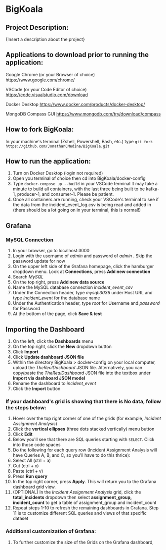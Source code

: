 # BigKoala

## Project Description:
{Insert a description about the project}

## Applications to download prior to running the application:
Google Chrome (or your Browser of choice)
  https://www.google.com/chrome/

VSCode (or your Code Editor of choice) 
  https://code.visualstudio.com/download

Docker Desktop
  https://www.docker.com/products/docker-desktop/
  
MongoDB Compass GUI 
  https://www.mongodb.com/try/download/compass

## How to fork BigKoala:
In your machine's terminal (Zshell, Powershell, Bash, etc.) type 
`git fork https://github.com/JonathanCMedina/BigKoala.git`

## How to run the application: 
1. Turn on Docker Desktop (login not required)
2. Open you terminal of choice then cd into BigKoala/docker-config
3. Type `docker-compose up --build` in your VSCode terminal
     It may take a minute to build all containers, with the last three being built to be kafka-1, producer-1, and consumer-1. Please be patient.
4. Once all containers are running, check your VSCode's terminal to see if the data from the incident_event_log.csv is being read and added in (there should be a lot going on in your terminal, this is normal!)

## Grafana 
### MySQL Connection
1. In your browser, go to localhost:3000
2. Login with the username of *admin* and password of *admin* . Skip the password update for now
3. On the upper left side of the Grafana homepage, click the hamburger dropdown menu. Look at **Connections**, press **Add new connection**
4. Search *MySQL*
5. On the top right, press **Add new data source**
6. Name the MySQL database connection *incident_event_csv*
7. Under the Connection header, type *mysql:3036* under Host URL and type *incident_event* for the database name
8. Under the Authentication header, type *root* for Username and *password* for Password
9. At the bottom of the page, click **Save & test**

## Importing the Dashboard 
1. On the left, click the **Dashboards** menu
2. On the top right, click the **New** dropdown button
3. Click **Import**
4. Click **Update dashboard JSON file**
5. Within the directory BigKoala > docker-config on your local computer, upload the *TheRealDashboard* JSON file.
   Alternatively, you can copy/paste the *TheRealDashboard* JSON file into the textbox under **Import via dashboard JSON model**
6. Rename the dashboard to *incident_event*
7. Click the **Import** button

### If your dashboard's grid is showing that there is No data, follow the steps below:
1. Hover over the top right corner of one of the grids (for example, *Incident Assignment Analysis*)
2. Click the **vertical ellipses** (three dots stacked vertically) menu button
3. Click **Edit**
4. Below you'll see that there are SQL queries starting with `SELECT`. Click into those code spaces
5. Do the following for each query row (Incident Assignment Analysis will have Queries A, B, and C, so you'll have to do this thrice):
  6. Select All (ctrl + a)
  7. Cut (ctrl + x)
  8. Paste (ctrl + v)
  9. Press **Run query**
10. In the top right corner, press **Apply**. This will return you to the Grafana dashboard grid view.
11. (OPTIONAL) In the *Incident Assignment Analysis* grid, click the **total_incidents** dropdown then select **assignment_group, incident_count** to get a table of assignment_group and incident_count
12. Repeat steps 1-10 to refresh the remaining dashboards in Grafana. Step 11 is to customize different SQL queries and views of that specific dataset

### Additional customization of Grafana: 
1. To further customize the size of the Grids on the Grafana dashboard, 
